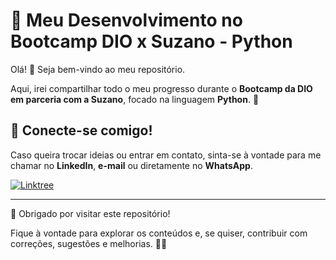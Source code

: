 # 🚀 Meu Desenvolvimento no Bootcamp DIO x Suzano - Python  

Olá! 👋 Seja bem-vindo ao meu repositório.  

Aqui, irei compartilhar todo o meu progresso durante o **Bootcamp da DIO em parceria com a Suzano**, focado na linguagem **Python**. 📌  

## 🔗 Conecte-se comigo!  
Caso queira trocar ideias ou entrar em contato, sinta-se à vontade para me chamar no **LinkedIn**, **e-mail** ou diretamente no **WhatsApp**. 

[![Linktree](https://img.shields.io/badge/linktree-39E09B?style=for-the-badge&logo=linktree&logoColor=white)](https://linktr.ee/notfakeroger_?utm_source=linktree_profile_share&ltsid=f3dcc509-3d3d-4bca-a0b4-8969726321a3)

---

🙏 Obrigado por visitar este repositório!  

Fique à vontade para explorar os conteúdos e, se quiser, contribuir com correções, sugestões e melhorias. 🚀😃 
